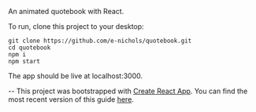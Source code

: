 An animated quotebook with React.

To run, clone this project to your desktop:

```
git clone https://github.com/e-nichols/quotebook.git
cd quotebook
npm i
npm start
```

The app should be live at localhost:3000.

--
This project was bootstrapped with [Create React App](https://github.com/facebookincubator/create-react-app). You can find the most recent version of this guide  [here](https://github.com/facebookincubator/create-react-app/blob/master/packages/react-scripts/template/README.md).
